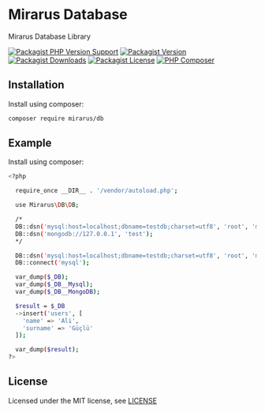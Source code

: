 # Mirarus Database

Mirarus Database Library

[![Packagist PHP Version Support](https://img.shields.io/packagist/php-v/mirarus/db?style=flat-square&logo=php)](https://packagist.org/packages/mirarus/db)
[![Packagist Version](https://img.shields.io/packagist/v/mirarus/db?style=flat-square&logo=packagist)](https://packagist.org/packages/mirarus/db)
[![Packagist Downloads](https://img.shields.io/packagist/dt/mirarus/db?style=flat-square&logo=packagist)](https://packagist.org/packages/mirarus/db)
[![Packagist License](https://img.shields.io/packagist/l/mirarus/db?style=flat-square&logo=packagist)](https://packagist.org/packages/mirarus/db)
[![PHP Composer](https://img.shields.io/github/workflow/status/mirarus/db/PHP%20Composer/main?style=flat-square&logo=php)](https://github.com/mirarus/db/actions/workflows/php.yml)


## Installation

Install using composer:

```bash
composer require mirarus/db
```

## Example

Install using composer:

```bash
<?php

  require_once __DIR__ . '/vendor/autoload.php';

  use Mirarus\DB\DB;

  /*
  DB::dsn('mysql:host=localhost;dbname=testdb;charset=utf8', 'root', 'mysql');
  DB::dsn('mongodb://127.0.0.1', 'test');
  */

  DB::dsn('mysql:host=localhost;dbname=testdb;charset=utf8', 'root', 'mysql');
  DB::connect('mysql');

  var_dump($_DB);
  var_dump($_DB__Mysql);
  var_dump($_DB__MongoDB);

  $result = $_DB
  ->insert('users', [
    'name' => 'Ali', 
    'surname' => 'Güçlü'
  ]);

  var_dump($result);
?>
```

## License

Licensed under the MIT license, see [LICENSE](LICENSE)

